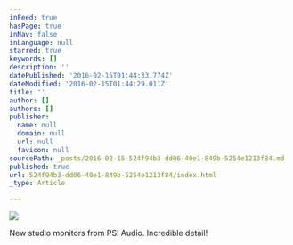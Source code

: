 ```yaml
---
inFeed: true
hasPage: true
inNav: false
inLanguage: null
starred: true
keywords: []
description: ''
datePublished: '2016-02-15T01:44:33.774Z'
dateModified: '2016-02-15T01:44:29.011Z'
title: ''
author: []
authors: []
publisher:
  name: null
  domain: null
  url: null
  favicon: null
sourcePath: _posts/2016-02-15-524f94b3-dd06-40e1-849b-5254e1213f84.md
published: true
url: 524f94b3-dd06-40e1-849b-5254e1213f84/index.html
_type: Article

---
```

![](https://the-grid-user-content.s3-us-west-2.amazonaws.com/8e539c18-ef2d-4e94-b54b-fe527e7a5d0b.jpg)

New studio monitors from PSI Audio. Incredible detail!